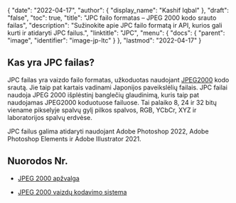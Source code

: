 {
  "date": "2022-04-17",
  "author": {
    "display_name": "Kashif Iqbal"
},
  "draft": "false",
  "toc": true,
  "title": "JPC failo formatas – JPEG 2000 kodo srauto failas",
  "description": "Sužinokite apie JPC failo formatą ir API, kurios gali kurti ir atidaryti JPC failus.",
  "linktitle": "JPC",
  "menu": {
    "docs": {
      "parent": "image",
      "identifier": "image-jp-ltc"
}
},
  "lastmod": "2022-04-17"
}

## Kas yra JPC failas?

JPC failas yra vaizdo failo formatas, užkoduotas naudojant [JPEG2000](/image/jp2/) kodo srautą. Jie taip pat kartais vadinami Japonijos paveikslėlių failais. JPC failai naudoja JPEG 2000 išplėstinį banglečių glaudinimą, kuris taip pat naudojamas JPEG2000 koduotuose failuose. Tai palaiko 8, 24 ir 32 bitų viename pikselyje spalvų gylį pilkos spalvos, RGB, YCbCr, XYZ ir laboratorijos spalvų erdvėse.

JPC failus galima atidaryti naudojant Adobe Photoshop 2022, Adobe Photoshop Elements ir Adobe Illustrator 2021.

## Nuorodos Nr.

* [JPEG 2000 apžvalga](https://jpeg.org/jpeg2000/)

* [JPEG 2000 vaizdų kodavimo sistema](https://en.wikipedia.org/wiki/JPEG_2000#JPEG_2000_image_coding_system_-_Parts)


